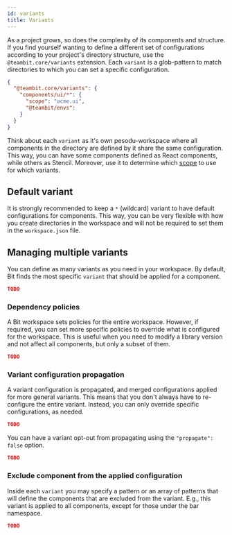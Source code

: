 ```yaml
---
id: variants
title: Variants
---
```


As a project grows, so does the complexity of its components and structure. If you find yourself wanting to define a different set of configurations according to your project's directory structure, use the `@teambit.core/variants` extension. Each `variant` is a glob-pattern to match directories to which you can set a specific configuration.

```json
{
  "@teambit.core/variants": {
    "components/ui/*": {
      "scope": "acme.ui",
      "@teambit/envs":
    }
  }
}
```

Think about each `variant` as it's own pesodu-workspace where all components in the directory are defined by it share the same configuration. This way, you can have some components defined as React components, while others as Stencil. Moreover, use it to determine which [scope](TODO) to use for which variants.

## Default variant

It is strongly recommended to keep a `*` (wildcard) variant to have default configurations for components. This way, you can be very flexible with how you create directories in the workspace and will not be required to set them in the `workspace.json` file.

## Managing multiple variants

You can define as many variants as you need in your workspace. By default, Bit finds the most specific `variant` that should be applied for a component.

```json
TODO
```

### Dependency policies

A Bit workspace sets policies for the entire workspace. However, if required, you can set more specific policies to override what is configured for the workspace. This is useful when you need to modify a library version and not affect all components, but only a subset of them.

```json
TODO
```

### Variant configuration propagation

A variant configuration is propagated, and merged configurations applied for more general variants. This means that you don't always have to re-configure the entire variant. Instead, you can only override specific configurations, as needed.

```json
TODO
```

You can have a variant opt-out from propagating using the `"propagate": false` option.

```json
TODO
```

### Exclude component from the applied configuration

Inside each `variant` you may specify a pattern or an array of patterns that will define the components that are excluded from the variant. E.g., this variant is applied to all components, except for those under the bar namespace.

```json
TODO
```
